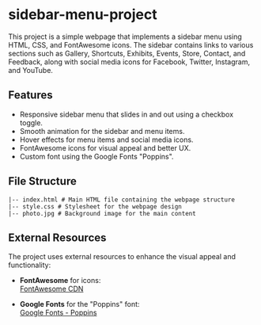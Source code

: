 # sidebar-menu-project

This project is a simple webpage that implements a sidebar menu using HTML, CSS, and FontAwesome icons. The sidebar contains links to various sections such as Gallery, Shortcuts, Exhibits, Events, Store, Contact, and Feedback, along with social media icons for Facebook, Twitter, Instagram, and YouTube.

## Features

- Responsive sidebar menu that slides in and out using a checkbox toggle.
- Smooth animation for the sidebar and menu items.
- Hover effects for menu items and social media icons.
- FontAwesome icons for visual appeal and better UX.
- Custom font using the Google Fonts "Poppins".

## File Structure
```
|-- index.html # Main HTML file containing the webpage structure
|-- style.css # Stylesheet for the webpage design
|-- photo.jpg # Background image for the main content
```
## External Resources

The project uses external resources to enhance the visual appeal and functionality:

- **FontAwesome** for icons:  
  [FontAwesome CDN](https://cdnjs.cloudflare.com/ajax/libs/font-awesome/6.4.0/css/all.min.css)

- **Google Fonts** for the "Poppins" font:  
  [Google Fonts - Poppins](https://fonts.googleapis.com/css2?family=Poppins:wght@100;200;300;400;500;600;700;800;900&display=swap)








